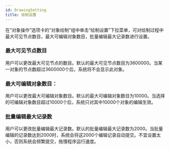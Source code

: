 ```yaml
---
id: DrawingSetting
title: 绘制设置
---
```

在“对象操作”选项卡的“对象绘制”组中单击“绘制设置”下拉菜单，可对绘制过程中最大可见节点数目，最大可编辑对象数目，批量编辑最大记录数进行设置。

### 最大可见节点数目

用户可以更改最大可见节点的数目。默认的最大可见节点数目为3600000。当某一对象的节点数超过3600000个后，系统将不会显示此对象。

### 最大可编辑对象数目：

用户可以更改最大可编辑对象数目。默认的最大可编辑对象数目为10000。当选择的可编辑对象数目超过10000个后，系统只对其中10000个对象的编辑生效。

### 批量编辑最大记录数

用户可以更改批量编辑最大记录数。默认的批量编辑最大记录数为2000。当批量编辑的记录数达到2000时，系统会将这2000个编辑记录自动提交。不宜设置太小，否则系统会频繁提交，拖慢程序运行速度。
